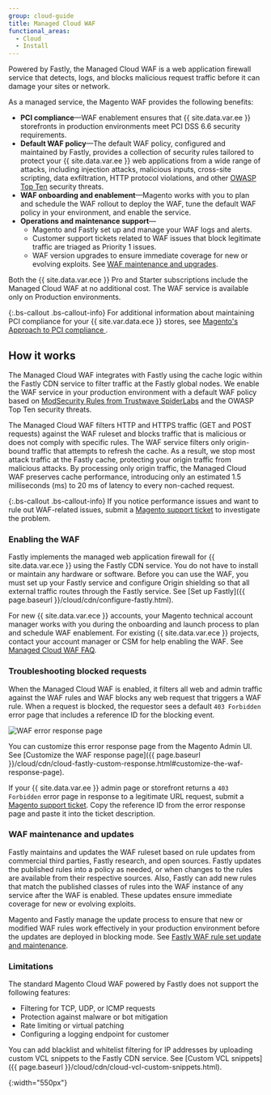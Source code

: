 ```yaml
---
group: cloud-guide
title: Managed Cloud WAF
functional_areas:
  - Cloud
  - Install
---
```


Powered by Fastly, the Managed Cloud WAF is a web application firewall service that detects, logs, and blocks malicious request traffic before it can damage your sites or network.

As a managed service, the Magento WAF provides the following benefits: 
- **PCI compliance**—WAF enablement ensures that {{ site.data.var.ee }} storefronts in production environments meet PCI DSS 6.6 security requirements.
- **Default WAF policy**—The default WAF policy, configured and maintained by Fastly, provides a collection of security rules tailored to protect your {{ site.data.var.ee }} web applications from a wide range of attacks, including injection attacks, malicious inputs, cross-site scripting, data exfiltration, HTTP protocol violations, and other [OWASP Top Ten](https://www.owasp.org/index.php/Top_Ten) security threats.
- **WAF onboarding and enablement**—Magento works with you to plan and schedule the WAF rollout to deploy the WAF, tune the default WAF policy in your environment, and enable the service.
- **Operations and maintenance support**—
  - Magento and Fastly set up and manage your WAF logs and alerts.
  - Customer support tickets related to WAF issues that block legitimate traffic are triaged as Priority 1 issues. 
  - WAF version upgrades to ensure immediate coverage for new or evolving exploits. See [WAF maintenance and upgrades](#waf-maintenance-and-updates).
  
Both the {{ site.data.var.ece }} Pro and Starter subscriptions include the Managed Cloud WAF at no additional cost. The WAF service is available only on Production environments.

{:.bs-callout .bs-callout-info}
For additional information about maintaining PCI compliance for your {{ site.var.data.ece }} stores, see [Magento's Approach to PCI compliance ](https://magento.com/pci-compliance?_ga=2.43680032.406717297.1541547390-1020097258.1507670992).

## How it works

The Managed Cloud WAF integrates with Fastly using the cache logic within the Fastly CDN 
service to filter traffic at the Fastly global nodes. We enable the WAF service in your production environment with a default WAF policy based on [ModSecurity Rules from Trustwave SpiderLabs](https://www.trustwave.com/Products/Application-Security/ModSecurity-Rules-and-Support/) and the OWASP Top Ten security threats.

The Managed Cloud WAF filters HTTP and HTTPS traffic (GET and POST requests) against the WAF ruleset and blocks traffic that is malicious or does not comply with specific rules. The WAF service filters only origin-bound traffic that attempts to refresh the cache. As a result, we stop most attack traffic at the Fastly cache, protecting your origin traffic from malicious attacks. By processing only origin traffic, the Managed Cloud WAF preserves cache performance, introducing only an estimated 1.5 milliseconds (ms) to 20 ms of latency to every non-cached request.

{:.bs-callout .bs-callout-info}
If you notice performance issues and want to rule out WAF-related issues, submit a [Magento support ticket](https://support.magento.com/hc/en-us/articles/360000913794#submit-ticket) to investigate the problem.

### Enabling the WAF

Fastly implements the managed web application firewall for {{ site.data.var.ece }} using the Fastly CDN service. You do not have to install or maintain any hardware or software. Before you can use the WAF, you must set up your Fastly service and configure Origin shielding so that all external traffic routes through the Fastly service. See [Set up Fastly]({{ page.baseurl }}/cloud/cdn/configure-fastly.html).

For new {{ site.data.var.ece }} accounts, your Magento technical account manager works with you during the onboarding and launch process to plan and schedule WAF enablement. For existing {{ site.data.var.ece }} projects, contact your account manager or CSM for help enabling the WAF. See [Managed Cloud WAF FAQ](https://support.magento.com/hc/en-us/articles/360016353452--Web-Application-Firewall-WAF-powered-by-Fastly-the-FAQ).

### Troubleshooting blocked requests

When the Managed Cloud WAF is enabled, it filters all web and admin traffic against the WAF rules and WAF blocks any web request that triggers a WAF rule. When a request is blocked, the requestor sees a default `403 Forbidden` error page that includes a reference ID for the blocking event.

![WAF error response page]

You can customize this error response page from the Magento Admin UI. See [Customize the WAF response page]({{ page.baseurl }}/cloud/cdn/cloud-fastly-custom-response.html#customize-the-waf-response-page). 

If your {{ site.data.var.ee }} admin page or storefront returns a `403 Forbidden` error page in response to a legitimate URL request, submit a [Magento support ticket](https://support.magento.com/hc/en-us/articles/360000913794#submit-ticket). Copy the reference ID from the error response page and paste it into the ticket description.

### WAF maintenance and updates

Fastly maintains and updates the WAF ruleset based on rule updates from commercial third parties, Fastly research, and open sources. Fastly updates the published rules into a policy as needed, or when changes to the rules are available from their respective sources. Also, Fastly can add new rules that match the published classes of rules into the WAF instance of any service after the WAF is enabled. These updates ensure immediate coverage for new or evolving exploits.

Magento and Fastly manage the update process to ensure that new or modified WAF rules work effectively in your production environment before the updates are deployed in blocking mode. See [Fastly WAF rule set update and maintenance](https://docs.fastly.com/guides/web-application-firewall/fastly-waf-rule-set-updates-maintenance).

### Limitations

The standard Magento Cloud WAF powered by Fastly does not support the following features:

- Filtering for TCP, UDP, or ICMP requests
- Protection against malware or bot mitigation
- Rate limiting or virtual patching
- Configuring a logging endpoint for customer

You can add blacklist and whitelist filtering for IP addresses by uploading custom VCL snippets to the Fastly CDN service. See [Custom VCL snippets]({{ page.baseurl }}/cloud/cdn/cloud-vcl-custom-snippets.html).


[WAF error response page]: {{site.baseurl}}/common/images/cloud/cloud-fastly-waf-403-error.png
{:width="550px"}


